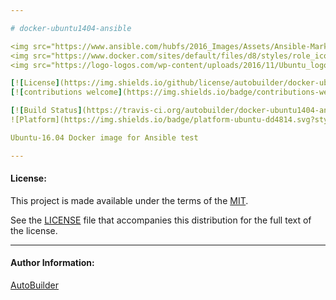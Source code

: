 ```yaml
---

# docker-ubuntu1404-ansible

<img src="https://www.ansible.com/hubfs/2016_Images/Assets/Ansible-Mark-Large-RGB-Pool.png?hsLang=en-us" width="10%" height="10%" alt="Ansible logo" align="right"/>
<img src="https://www.docker.com/sites/default/files/d8/styles/role_icon/public/2019-07/Moby-logo.png" width="13%" height="13%" alt="Docker logo" align="right"/>
<img src="https://logo-logos.com/wp-content/uploads/2016/11/Ubuntu_logo_icon.png" width="10%" height="10%" alt="Ubuntu logo" align="right"/>

[![License](https://img.shields.io/github/license/autobuilder/docker-ubuntu1404-ansible)](https://opensource.org/licenses/MIT)
[![contributions welcome](https://img.shields.io/badge/contributions-welcome-brightgreen.svg?style=flat)](https://github.com/autobuilder/docker-ubuntu1404-ansible/issues)

[![Build Status](https://travis-ci.org/autobuilder/docker-ubuntu1404-ansible.svg?branch=master)](https://travis-ci.org/autobuilder/docker-ubuntu1404-ansible)
![Platform](https://img.shields.io/badge/platform-ubuntu-dd4814.svg?style=flat) 

Ubuntu-16.04 Docker image for Ansible test

---
```


#### License:

This project is made available under the terms of the [MIT][mit].

See the [LICENSE][license] file that accompanies this distribution for the full text of the license.

---

#### Author Information:

[AutoBuilder][autobuilder]

[autobuilder]: https://github.com/autobuilder
[mit]: https://opensource.org/licenses/MIT
[license]: https://github.com/autobuilder/docker-ubuntu1404-ansible/blob/master/LICENSE
[ansiblelint]: https://docs.ansible.com/ansible-lint/
[kitchenci]: https://kitchen.ci